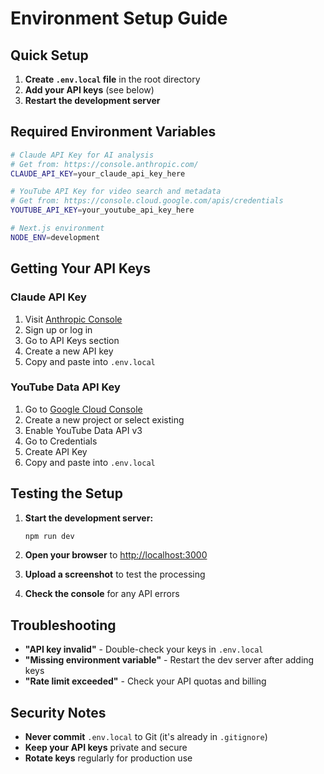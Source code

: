 # Environment Setup Guide

## Quick Setup

1. **Create `.env.local` file** in the root directory
2. **Add your API keys** (see below)
3. **Restart the development server**

## Required Environment Variables

```bash
# Claude API Key for AI analysis
# Get from: https://console.anthropic.com/
CLAUDE_API_KEY=your_claude_api_key_here

# YouTube API Key for video search and metadata
# Get from: https://console.cloud.google.com/apis/credentials
YOUTUBE_API_KEY=your_youtube_api_key_here

# Next.js environment
NODE_ENV=development
```

## Getting Your API Keys

### Claude API Key
1. Visit [Anthropic Console](https://console.anthropic.com/)
2. Sign up or log in
3. Go to API Keys section
4. Create a new API key
5. Copy and paste into `.env.local`

### YouTube Data API Key
1. Go to [Google Cloud Console](https://console.cloud.google.com/)
2. Create a new project or select existing
3. Enable YouTube Data API v3
4. Go to Credentials
5. Create API Key
6. Copy and paste into `.env.local`

## Testing the Setup

1. **Start the development server:**
   ```bash
   npm run dev
   ```

2. **Open your browser** to [http://localhost:3000](http://localhost:3000)

3. **Upload a screenshot** to test the processing

4. **Check the console** for any API errors

## Troubleshooting

- **"API key invalid"** - Double-check your keys in `.env.local`
- **"Missing environment variable"** - Restart the dev server after adding keys
- **"Rate limit exceeded"** - Check your API quotas and billing

## Security Notes

- **Never commit** `.env.local` to Git (it's already in `.gitignore`)
- **Keep your API keys** private and secure
- **Rotate keys** regularly for production use
